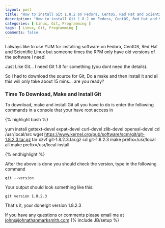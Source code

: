 ```yaml
---
layout: post
title: "How to install Git 1.8.2 on Fedora, CentOS, Red Hat and Scientific Linux"
description: "How to install Git 1.8.2 on Fedora, CentOS, Red Hat and Scientific Linux"
categories: [ Linux, Git, Programming ]
tags: [ Linux, Git, Programming ]
comments: false
---
```

I always like to use YUM for installing software on Fedora, CentOS, Red Hat and Scientific Linux but someone times the RPM only have old versions of the software I need!

Just Like Git... I need Git 1.8 for something (you dont need the details).  

So I had to download the source for Git, Do a make and then install it and all this will only take about 15 mins... are you ready?

### Time To Download, Make and Install Git

To download, make and install Git all you have to do is enter the following commands in a console that your have root access in

{% highlight bash %}

yum install gettext-devel expat-devel curl-devel zlib-devel openssl-devel
cd /usr/local/src
wget https://www.kernel.org/pub/software/scm/git/git-1.8.2.3.tar.gz
tar xzvf git-1.8.2.3.tar.gz
cd git-1.8.2.3
make prefix=/usr/local all
make prefix=/usr/local install

{% endhighlight %}

After the above is done you should check the version, type in the following command

    git --version

Your output should look something like this:

    git version 1.8.2.3


That's it, your done!git version 1.8.2.3



If you have any questions or comments please email me at <a href="mailto:john@johnathanmarksmith.com">john@johnathanmarksmith.com</a>
{% include JB/setup %}
